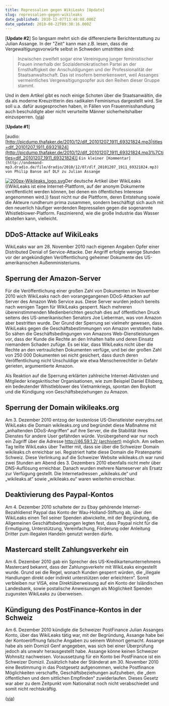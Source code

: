 ```yaml
---
title: Repressalien gegen WikiLeaks [Update]
slug: repressalien-gegen-wikileaks
date_published: 2010-12-07T13:48:08.000Z
date_updated: 2018-08-22T09:38:16.000Z
---
```


[**Update #2**] So langsam mehrt sich die differenzierte Berichterstattung zu Julian Assange. In der "Zeit" kann man z.B. lesen, dass die Vergewaltigungsvorwürfe selbst in Schweden umstritten sind:

> Inzwischen zweifelt sogar eine Vereinigung junger feministischer Frauen innerhalb der Sozialdemokratischen Partei an der Ernsthaftigkeit der Anschuldigungen und der Professionalität der Staatsanwaltschaft. Das ist insofern bemerkenswert, weil Assanges vermeintliches Vergewaltigungsopfer aus den Reihen dieser Gruppe stammt.

Und in dem Artikel gibt es noch einige Schoten über die Staatsanwältin, die da als moderne Kreuzritterin des radikalen Feminismus dargestellt wird. Sie soll u.a. dafür ausgesprochen haben, in Fällen von Frauenmisshandlung auch beschuldigte aber nicht verurteilte Männer sicherheitshalber einzusperren. ([via](http://blog.fefe.de/?ts=b20028bc))

[**Update #1**]

[audio:[http://picdump.thafaker.de/2010/12/dlf_20101207_1911_69321824.mp3|titles=dlf_20101207_1911_69321824](http://picdump.thafaker.de/2010/12/dlf_20101207_1911_69321824.mp3%7Ctitles=dlf_20101207_1911_69321824)]
`Ein kleiner [Kommentar](http://ondemand-mp3.dradio.de/file/dradio/2010/12/07/dlf_20101207_1911_69321824.mp3) von Philip Banse auf DLF zu Julian Assange`

[![200px-Wikileaks_logo.svg](//picdump.thafaker.de/2010/12/200px-Wikileaks_logo.svg_-150x150.png)](http://picdump.thafaker.de/2010/12/200px-Wikileaks_logo.svg_.png)Der deutsche Artikel über WikiLeaks ((WikiLeaks ist eine Internet-Plattform, auf der anonym Dokumente veröffentlicht werden können, bei denen ein öffentliches Interesse angenommen wird.)) fasst nicht nur die Plattform, deren Entstehung sowie die Akteure rundherum prima zusammen, sondern beschäftigt sich auch mit den neuerlich häufiger werdenden Repressalien gegen die sogenannte Whistleblower-Platform. Faszinierend, wie die große Industrie das Wasser abstellen kann, vielleicht.

## DDoS-Attacke auf WikiLeaks

WikiLeaks war am 28. November 2010 nach eigenen Angaben Opfer einer Distributed Denial of Service-Attacke. Der Angriff erfolgte wenige Stunden vor der angekündigten Veröffentlichung geheimer Dokumente des US-amerikanischen Außenministeriums.

## Sperrung der Amazon-Server

Für die Veröffentlichung einer großen Zahl von Dokumenten im November 2010 wich WikiLeaks nach den vorangegangenen DDoS-Attacken auf Server des Amazon Web Service aus. Diese Server wurden jedoch bereits nach wenigen Tagen für WikiLeaks gesperrt. Nach mehreren übereinstimmenden Medienberichten geschah dies auf öffentlichen Druck seitens des US-amerikanischen Senators Joe Lieberman, was von Amazon aber bestritten wurde. Der Grund der Sperrung sei vielmehr gewesen, dass WikiLeaks gegen die Geschäftsbestimmungen von Amazon verstoßen habe. So sähen die Geschäftsbedingungen von Amazons Web-Dienstleistungen vor, dass der Kunde die Rechte an den Inhalten halte und deren Einsatz niemandem Schaden zufüge. Es sei klar, dass WikiLeaks nicht über die Rechte an den vertraulichen Dokumenten verfüge, und bei der großen Zahl von 250 000 Dokumenten sei nicht gesichert, dass durch deren Veröffentlichung nicht Unschuldige wie etwa Menschenrechtler in Gefahr gerieten, argumentierte Amazon.

Als Reaktion auf die Sperrung erklärten zahlreiche Internet-Aktivisten und Mitglieder kriegskritischer Organisationen, wie zum Beispiel Daniel Ellsberg, ein bedeutender Whistleblower des Vietnamkriegs, spontan den Boykott und die Kündigung von Geschäftsbeziehungen zu Amazon.

## Sperrung der Domain wikileaks.org

Am 3. Dezember 2010 entzog der kostenlose US-Dienstleister everydns.net WikiLeaks die Domain wikileaks.org und begründet diese Maßnahme mit „anhaltenden DDoS-Angriffen“ auf ihre Server, die die Stabilität ihres Dienstes für andere User gefährden würde. Vorübergehend war nur noch ein Zugriff über die Adresse [http://46.59.1.2/ (archiviert)](http://web.archive.org/web/20101203093035/http://46.59.1.2/) möglich. Am selben Tag teilte WikiLeaks über Twitter mit, dass sie über die Schweizer Domain wikileaks.ch erreichbar sei. Registriert hatte diese Domain die Piratenpartei Schweiz. Diese Verlinkung auf die Schweizer Website wikileaks.ch war rund zwei Stunden am Abend des 3. Dezembers 2010 ebenfalls nicht mehr über DNS-Auflösung erreichbar. Danach wurden mehrere Nameserver als Ersatz zur Verfügung gestellt. Die Internetadressen „wikileaks.de“ und „wikileaks.at“ sowie „wikileaks.eu“ waren weiterhin erreichbar.

## Deaktivierung des Paypal-Kontos

Am 4. Dezember 2010 schaltete der zu Ebay gehörende Internet-Bezahldienst Paypal das Konto der Wau-Holland-Stiftung ab, über den WikiLeaks einen Teil seiner Spenden abwickelte, mit der Begründung, die Allgemeinen Geschäftsbedingungen legten fest, dass Paypal nicht für die Ermutigung, Unterstützung, Vereinfachung, Förderung oder Anleitung Dritter zum illegalen Handeln genutzt werden dürfe.

## Mastercard stellt Zahlungsverkehr ein

Am 6. Dezember 2010 gab ein Sprecher des US-Kredikartenunternehmens Mastercard bekannt, dass der Zahlungsverkehr mit WikiLeaks eingestellt wurde. Grund sei die Regel, wonach Kunden gesperrt würden, die „illegale Handlungen direkt oder indirekt unterstützen oder erleichtern“. Somit verbleiben nur VISA, eine Direktüberweisung auf ein Konto der Isländischen Landesbank, sowie postalische Anweisungen als Möglichkeit Spenden zugunsten WikiLeaks zu überweisen.

## Kündigung des PostFinance-Kontos in der Schweiz

Am 6. Dezember 2010 kündigte die Schweizer PostFinance Julian Assanges Konto, über das WikiLeaks tätig war, mit der Begründung, Assange habe bei der Kontoeröffnung falsche Angaben zu seinem Wohnort gemacht. Assange habe als sein Domizil Genf angegeben, was sich bei einer Überprüfung jedoch als unwahr herausgestellt habe. Assange könne keinen Schweizer Wohnsitz nachweisen. Voraussetzung für ein Konto bei PostFinance ist ein Schweizer Domizil. Zusätzlich habe der Ständerat am 30. November 2010 eine Bestimmung in das Postgesetz aufgenommen, welche Postfinance Möglichkeiten verschaffe, Geschäftsbeziehungen aufzuheben, die „dem öffentlichen und dem sittlichen Empfinden“ zuwiderlaufen. Dieses Gesetz war aber zu dem Zeitpunkt vom Nationalrat noch nicht verabschiedet und somit nicht rechtskräftig.

([via](http://de.wikipedia.org/wiki/WikiLeaks))
